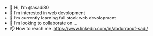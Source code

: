 - 👋 Hi, I’m @asadi80
- 👀 I’m interested in web devolopment 
- 🌱 I’m currently learning full stack web devolopment
- 💞️ I’m looking to collaborate on ...
- 📫 How to reach me .https://www.linkedin.com/in/abdurraouf-sadi/

<!---
asadi80/asadi80 is a ✨ special ✨ repository because its `README.md` (this file) appears on your GitHub profile.
You can click the Preview link to take a look at your changes.
--->
